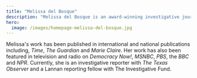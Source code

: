 ```yaml
---
title: "Melissa del Bosque"
description: "Melissa del Bosque is an award-winning investigative journalist who has covered the U.S.-Mexico border region for the past two decades."
hero:
  image: /images/homepage-melissa-del-bosque.jpg
---
```


Melissa's work has been published in international and national publications including, *Time*, *The Guardian* and *Marie Claire*. Her work has also been featured in television and radio on *Democracy Now!*, *MSNBC*, *PBS*, the *BBC* and *NPR*. Currently, she is an investigative reporter with *The Texas Observer* and a Lannan reporting fellow with The Investigative Fund.
